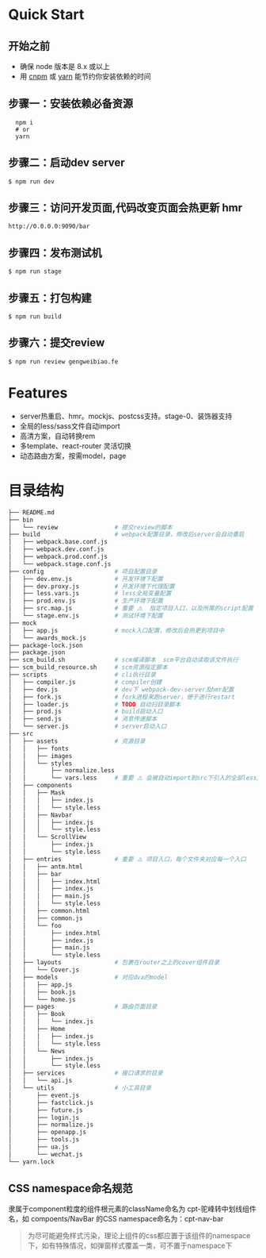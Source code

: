 # Quick Start

## 开始之前
- 确保 node 版本是 8.x 或以上
- 用 [cnpm](https://github.com/cnpm/cnpm) 或 [yarn](https://github.com/yarnpkg/yarn) 能节约你安装依赖的时间

## 步骤一：安装依赖必备资源
```shell
  npm i
  # or
  yarn
```


## 步骤二：启动dev server
```shell
$ npm run dev
```

## 步骤三：访问开发页面,代码改变页面会热更新 hmr
```shell
http://0.0.0.0:9090/bar
```

## 步骤四：发布测试机
```shell
$ npm run stage
```

## 步骤五：打包构建
```shell
$ npm run build
```

## 步骤六：提交review
```shell
$ npm run review gengweibiao.fe
```

# Features

-   server热重启、hmr。mockjs、postcss支持。stage-0、装饰器支持
-   全局的less/sass文件自动import
-   高清方案，自动转换rem
-   多template、react-router 灵活切换
-   动态路由方案，按需model，page

# 目录结构

```bash
├── README.md
├── bin
│   └── review                # 提交review的脚本
├── build                     # webpack配置目录，修改后server会自动重启
│   ├── webpack.base.conf.js
│   ├── webpack.dev.conf.js
│   ├── webpack.prod.conf.js
│   └── webpack.stage.conf.js
├── config                    # 项目配置目录
│   ├── dev.env.js            # 开发环境下配置
│   ├── dev.proxy.js          # 开发环境下代理配置
│   ├── less.vars.js          # less全局变量配置
│   ├── prod.env.js           # 生产环境下配置
│   ├── src.map.js            # 重要 ⚠️  指定项目入口，以及所需的script配置
│   └── stage.env.js          # 测试环境下配置
├── mock
│   ├── app.js                # mock入口配置，修改后会热更到项目中
│   └── awards_mock.js
├── package-lock.json
├── package.json
├── scm_build.sh              # scm编译脚本  scm平台自动读取该文件执行
├── scm_build_resource.sh     # scm资源指定脚本
├── scripts                   # cli执行目录
│   ├── compiler.js           # compiler创建
│   ├── dev.js                # dev下 webpack-dev-server及hmr配置
│   ├── fork.js               # fork进程来跑server，便于进行restart
│   ├── loader.js             # TODO 自动扫目录脚本
│   ├── prod.js               # build启动入口
│   ├── send.js               # 消息传递脚本
│   └── server.js             # server启动入口
├── src
│   ├── assets                # 资源目录
│   │   ├── fonts
│   │   ├── images
│   │   └── styles
│   │       ├── normalize.less
│   │       └── vars.less     # 重要 ⚠️ 会被自动import到src下引入的全部less/scss文件上
│   ├── components
│   │   ├── Mask
│   │   │   ├── index.js
│   │   │   └── style.less
│   │   ├── Navbar
│   │   │   ├── index.js
│   │   │   └── style.less
│   │   └── ScrollView
│   │       ├── index.js
│   │       └── style.less
│   ├── entries               # 重要 ⚠️ 项目入口，每个文件夹对应每一个入口
│   │   ├── antm.html
│   │   ├── bar
│   │   │   ├── index.html
│   │   │   ├── index.js
│   │   │   ├── main.js
│   │   │   └── style.less
│   │   ├── common.html
│   │   ├── common.js
│   │   └── foo
│   │       ├── index.html
│   │       ├── index.js
│   │       ├── main.js
│   │       └── style.less
│   ├── layouts               # 包裹在router之上的cover组件目录
│   │   └── Cover.js
│   ├── models                # 对应dva的model
│   │   ├── app.js
│   │   ├── book.js
│   │   └── home.js
│   ├── pages                 # 路由页面目录
│   │   ├── Book
│   │   │   └── index.js
│   │   ├── Home
│   │   │   ├── index.js
│   │   │   └── style.less
│   │   └── News
│   │       ├── index.js
│   │       └── style.less
│   ├── services              # 接口请求的目录
│   │   └── api.js
│   └── utils                 # 小工具目录
│       ├── event.js
│       ├── fastclick.js
│       ├── future.js
│       ├── login.js
│       ├── normalize.js
│       ├── openapp.js
│       ├── tools.js
│       ├── ua.js
│       └── wechat.js
└── yarn.lock
```


## CSS namespace命名规范
隶属于component粒度的组件根元素的className命名为 cpt-驼峰转中划线组件名，如 compoents/NavBar 的CSS namespace命名为：cpt-nav-bar

> 为尽可能避免样式污染，理论上组件的css都应置于该组件的namespace下，如有特殊情况，如弹窗样式覆盖一类，可不置于namespace下
